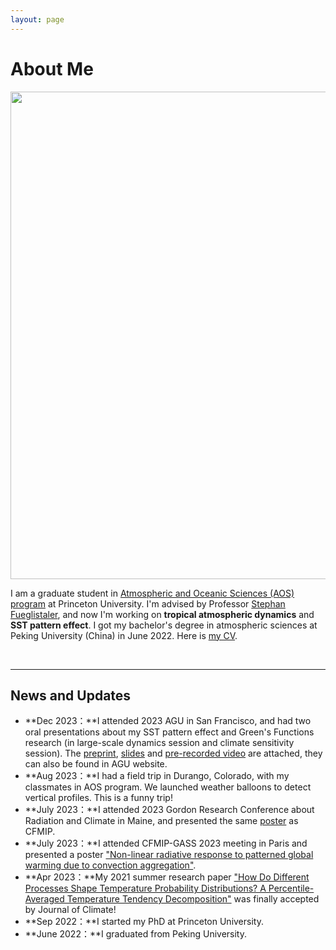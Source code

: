 ```yaml
---
layout: page
---
```


# About Me

<img src="https://heng-quan.github.io/quanheng.jpg" class="floatpic" width="960" height="780">

I am a graduate student in [Atmospheric and Oceanic Sciences (AOS) program](https://aos.princeton.edu) at Princeton University. I'm advised by Professor [Stephan Fueglistaler](https://fueglistaler.princeton.edu), and now I'm working on **tropical atmospheric dynamics** and **SST pattern effect**. I got my bachelor's degree in atmospheric sciences at Peking University (China) in June 2022. Here is [my CV](https://heng-quan.github.io/file/Heng_Quan_CV.pdf).

<br>

---

## News and Updates

- **Dec 2023：**I attended 2023 AGU in San Francisco, and had two oral presentations about my SST pattern effect and Green's Functions research (in large-scale dynamics session and climate sensitivity session). The [preprint](https://heng-quan.github.io/mypaper/Quan_2023_JCLI_preprint.pdf), [slides](https://heng-quan.github.io/file/AGU2023_Quan_slides.pptx) and [pre-recorded video](https://heng-quan.github.io/file/AGU2023_Quan_video.mp4) are attached, they can also be found in AGU website.
- **Aug 2023：**I had a field trip in Durango, Colorado, with my classmates in AOS program. We launched weather balloons to detect vertical profiles. This is a funny trip!
- **July 2023：**I attended 2023 Gordon Research Conference about Radiation and Climate in Maine, and presented the same [poster](https://heng-quan.github.io/file/CFMIP_poster.pdf) as CFMIP.
- **July 2023：**I attended CFMIP-GASS 2023 meeting in Paris and presented a poster ["Non-linear radiative response to patterned global warming due to convection aggregation"](https://heng-quan.github.io/file/CFMIP_poster.pdf).
- **Apr 2023：**My 2021 summer research paper ["How Do Different Processes Shape Temperature Probability Distributions?A Percentile-Averaged Temperature Tendency Decomposition"](https://heng-quan.github.io/mypaper/Quan_2023_JCLI.pdf) was finally accepted by Journal of Climate!
- **Sep 2022：**I started my PhD at Princeton University.
- **June 2022：**I graduated from Peking University.

